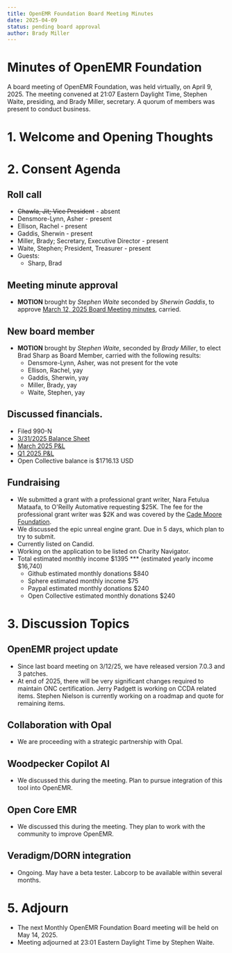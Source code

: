 ```yaml
---
title: OpenEMR Foundation Board Meeting Minutes
date: 2025-04-09
status: pending board approval
author: Brady Miller
---
```


# Minutes of OpenEMR Foundation

A board meeting of OpenEMR Foundation, was held virtually, on April 9, 2025. The meeting convened at 21:07 Eastern Daylight Time, Stephen Waite, presiding, and Brady Miller, secretary. A quorum of members was present to conduct business.

# 1. Welcome and Opening Thoughts

# 2. Consent Agenda
## Roll call
  - ~~Chawla, Jit; Vice President~~ - absent
  - Densmore-Lynn, Asher - present
  - Ellison, Rachel - present
  - Gaddis, Sherwin - present
  - Miller, Brady; Secretary, Executive Director - present
  - Waite, Stephen; President, Treasurer - present
  - Guests:
    - Sharp, Brad

## Meeting minute approval
  - **MOTION** brought by _Stephen Waite_ seconded by _Sherwin Gaddis_, to approve [March 12, 2025 Board Meeting minutes](https://github.com/openemr/foundation-minutes/blob/master/2025-03-12-Board.md), carried.

## New board member
  - **MOTION** brought by _Stephen Waite_, seconded by _Brady Miller_, to elect Brad Sharp as Board Member, carried with the following results:
    - Densmore-Lynn, Asher, was not present for the vote
    - Ellison, Rachel, yay
    - Gaddis, Sherwin, yay
    - Miller, Brady, yay
    - Waite, Stephen, yay
  
## Discussed financials.
  - Filed 990-N
  - [3/31/2025 Balance Sheet](https://community.open-emr.org/uploads/short-url/8m7S9C1QtZ1bcXplyP03ywypiyS.pdf)
  - [March 2025 P&L](https://community.open-emr.org/uploads/short-url/w29NlrlrgeMdHMBGZ9SdGv9UC1R.pdf)
  - [Q1 2025 P&L](https://community.open-emr.org/uploads/short-url/eUmQfMqqusNwW84WUiEEPCJch9d.pdf)
  - Open Collective balance is $1716.13 USD

## Fundraising
  - We submitted a grant with a professional grant writer, Nara Fetulua Mataafa, to O'Reilly Automative requesting $25K. The fee for the professional grant writer was $2K and was covered by the [Cade Moore Foundation](https://www.thecademoorefoundation.org/).
  - We discussed the epic unreal engine grant. Due in 5 days, which plan to try to submit.
  - Currently listed on Candid.
  - Working on the application to be listed on Charity Navigator.
  - Total estimated monthly income $1395 *** (estimated yearly income $16,740)
    - Github estimated monthly donations $840
    - Sphere estimated monthly income $75
    - Paypal estimated monthly donations $240
    - Open Collective estimated monthly donations $240

# 3. Discussion Topics

## OpenEMR project update
  - Since last board meeting on 3/12/25, we have released version 7.0.3 and 3 patches.
  - At end of 2025, there will be very significant changes required to maintain ONC certification. Jerry Padgett is working on CCDA related items. Stephen Nielson is currently working on a roadmap and quote for remaining items.

## Collaboration with Opal
  - We are proceeding with a strategic partnership with Opal.
 
## Woodpecker Copilot AI
  - We discussed this during the meeting. Plan to pursue integration of this tool into OpenEMR.

## Open Core EMR
  - We discussed this during the meeting. They plan to work with the community to improve OpenEMR.

## Veradigm/DORN integration
  - Ongoing. May have a beta tester. Labcorp to be available within several months.

# 5. Adjourn
  - The next Monthly OpenEMR Foundation Board meeting will be held on May 14, 2025.
  - Meeting adjourned at 23:01 Eastern Daylight Time by Stephen Waite.
 
